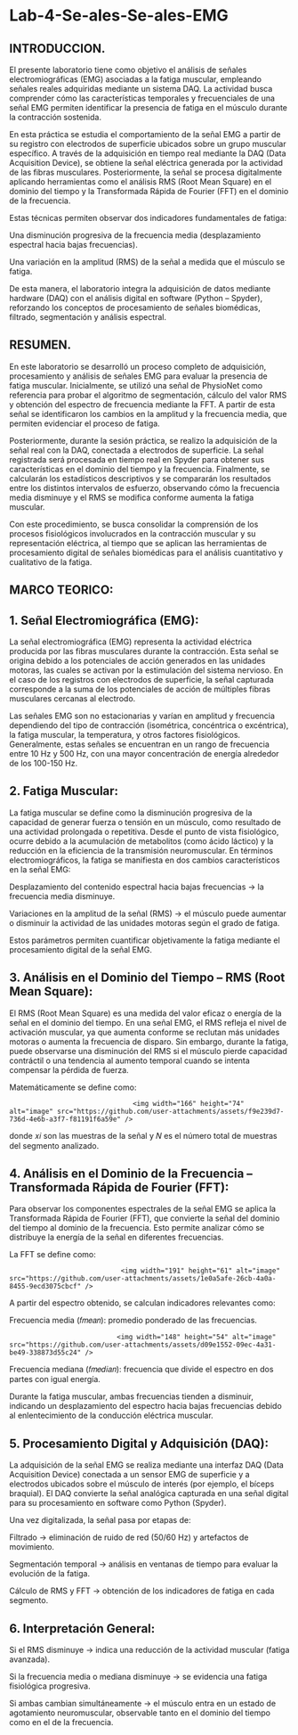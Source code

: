 # Lab-4-Se-ales-Se-ales-EMG
## INTRODUCCION.

El presente laboratorio tiene como objetivo el análisis de señales electromiográficas (EMG) asociadas a la fatiga muscular, empleando señales reales adquiridas mediante un sistema DAQ.
La actividad busca comprender cómo las características temporales y frecuenciales de una señal EMG permiten identificar la presencia de fatiga en el músculo durante la contracción sostenida.

En esta práctica se estudia el comportamiento de la señal EMG a partir de su registro con electrodos de superficie ubicados sobre un grupo muscular específico. A través de la adquisición en tiempo real mediante la DAQ (Data Acquisition Device), se obtiene la señal eléctrica generada por la actividad de las fibras musculares. Posteriormente, la señal se procesa digitalmente aplicando herramientas como el análisis RMS (Root Mean Square) en el dominio del tiempo y la Transformada Rápida de Fourier (FFT) en el dominio de la frecuencia.

Estas técnicas permiten observar dos indicadores fundamentales de fatiga:

Una disminución progresiva de la frecuencia media (desplazamiento espectral hacia bajas frecuencias).

Una variación en la amplitud (RMS) de la señal a medida que el músculo se fatiga.

De esta manera, el laboratorio integra la adquisición de datos mediante hardware (DAQ) con el análisis digital en software (Python – Spyder), reforzando los conceptos de procesamiento de señales biomédicas, filtrado, segmentación y análisis espectral.

## RESUMEN.

En este laboratorio se desarrolló un proceso completo de adquisición, procesamiento y análisis de señales EMG para evaluar la presencia de fatiga muscular.
Inicialmente, se utilizó una señal de PhysioNet como referencia para probar el algoritmo de segmentación, cálculo del valor RMS y obtención del espectro de frecuencia mediante la FFT. A partir de esta señal se identificaron los cambios en la amplitud y la frecuencia media, que permiten evidenciar el proceso de fatiga.

Posteriormente, durante la sesión práctica, se realizo la adquisición de la señal real con la DAQ, conectada a electrodos de superficie. La señal registrada será procesada en tiempo real en Spyder para obtener sus características en el dominio del tiempo y la frecuencia. Finalmente, se calcularán los estadísticos descriptivos y se compararán los resultados entre los distintos intervalos de esfuerzo, observando cómo la frecuencia media disminuye y el RMS se modifica conforme aumenta la fatiga muscular.

Con este procedimiento, se busca consolidar la comprensión de los procesos fisiológicos involucrados en la contracción muscular y su representación eléctrica, al tiempo que se aplican las herramientas de procesamiento digital de señales biomédicas para el análisis cuantitativo y cualitativo de la fatiga.

## MARCO TEORICO:

## 1. Señal Electromiográfica (EMG):

La señal electromiográfica (EMG) representa la actividad eléctrica producida por las fibras musculares durante la contracción.
Esta señal se origina debido a los potenciales de acción generados en las unidades motoras, las cuales se activan por la estimulación del sistema nervioso.
En el caso de los registros con electrodos de superficie, la señal capturada corresponde a la suma de los potenciales de acción de múltiples fibras musculares cercanas al electrodo.

Las señales EMG son no estacionarias y varían en amplitud y frecuencia dependiendo del tipo de contracción (isométrica, concéntrica o excéntrica), la fatiga muscular, la temperatura, y otros factores fisiológicos.
Generalmente, estas señales se encuentran en un rango de frecuencia entre 10 Hz y 500 Hz, con una mayor concentración de energía alrededor de los 100-150 Hz.

## 2. Fatiga Muscular:

La fatiga muscular se define como la disminución progresiva de la capacidad de generar fuerza o tensión en un músculo, como resultado de una actividad prolongada o repetitiva.
Desde el punto de vista fisiológico, ocurre debido a la acumulación de metabolitos (como ácido láctico) y la reducción en la eficiencia de la transmisión neuromuscular.
En términos electromiográficos, la fatiga se manifiesta en dos cambios característicos en la señal EMG:

Desplazamiento del contenido espectral hacia bajas frecuencias → la frecuencia media disminuye.

Variaciones en la amplitud de la señal (RMS) → el músculo puede aumentar o disminuir la actividad de las unidades motoras según el grado de fatiga.

Estos parámetros permiten cuantificar objetivamente la fatiga mediante el procesamiento digital de la señal EMG.

## 3. Análisis en el Dominio del Tiempo – RMS (Root Mean Square):

El RMS (Root Mean Square) es una medida del valor eficaz o energía de la señal en el dominio del tiempo.
En una señal EMG, el RMS refleja el nivel de activación muscular, ya que aumenta conforme se reclutan más unidades motoras o aumenta la frecuencia de disparo.
Sin embargo, durante la fatiga, puede observarse una disminución del RMS si el músculo pierde capacidad contráctil o una tendencia al aumento temporal cuando se intenta compensar la pérdida de fuerza.

Matemáticamente se define como:

                                   <img width="166" height="74" alt="image" src="https://github.com/user-attachments/assets/f9e239d7-736d-4e6b-a3f7-f81191f6a59e" />
                                   
donde 𝑥𝑖 son las muestras de la señal y 𝑁 es el número total de muestras del segmento analizado.

## 4. Análisis en el Dominio de la Frecuencia – Transformada Rápida de Fourier (FFT):

Para observar los componentes espectrales de la señal EMG se aplica la Transformada Rápida de Fourier (FFT), que convierte la señal del dominio del tiempo al dominio de la frecuencia.
Esto permite analizar cómo se distribuye la energía de la señal en diferentes frecuencias.

La FFT se define como:

                                <img width="191" height="61" alt="image" src="https://github.com/user-attachments/assets/1e0a5afe-26cb-4a0a-8455-9ecd3075cbcf" />
                                
A partir del espectro obtenido, se calculan indicadores relevantes como:

Frecuencia media (𝑓𝑚𝑒𝑎𝑛): promedio ponderado de las frecuencias.

                               <img width="148" height="54" alt="image" src="https://github.com/user-attachments/assets/d09e1552-09ec-4a31-be49-338873d55c24" />
                               
Frecuencia mediana (𝑓𝑚𝑒𝑑𝑖𝑎𝑛): frecuencia que divide el espectro en dos partes con igual energía.

Durante la fatiga muscular, ambas frecuencias tienden a disminuir, indicando un desplazamiento del espectro hacia bajas frecuencias debido al enlentecimiento de la conducción eléctrica muscular.

## 5. Procesamiento Digital y Adquisición (DAQ):

La adquisición de la señal EMG se realiza mediante una interfaz DAQ (Data Acquisition Device) conectada a un sensor EMG de superficie y a electrodos ubicados sobre el músculo de interés (por ejemplo, el bíceps braquial).
El DAQ convierte la señal analógica capturada en una señal digital para su procesamiento en software como Python (Spyder).

Una vez digitalizada, la señal pasa por etapas de:

Filtrado → eliminación de ruido de red (50/60 Hz) y artefactos de movimiento.

Segmentación temporal → análisis en ventanas de tiempo para evaluar la evolución de la fatiga.

Cálculo de RMS y FFT → obtención de los indicadores de fatiga en cada segmento.

## 6. Interpretación General:

Si el RMS disminuye → indica una reducción de la actividad muscular (fatiga avanzada).

Si la frecuencia media o mediana disminuye → se evidencia una fatiga fisiológica progresiva.

Si ambas cambian simultáneamente → el músculo entra en un estado de agotamiento neuromuscular, observable tanto en el dominio del tiempo como en el de la frecuencia.










